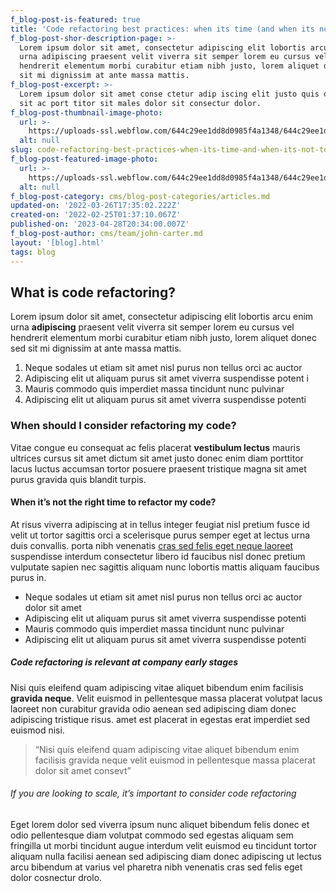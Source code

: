 ```yaml
---
f_blog-post-is-featured: true
title: 'Code refactoring best practices: when its time (and when its not) to do it'
f_blog-post-shor-description-page: >-
  Lorem ipsum dolor sit amet, consectetur adipiscing elit lobortis arcu enim
  urna adipiscing praesent velit viverra sit semper lorem eu cursus vel
  hendrerit elementum morbi curabitur etiam nibh justo, lorem aliquet donec sed
  sit mi dignissim at ante massa mattis.
f_blog-post-excerpt: >-
  Lorem ipsum dolor sit amet conse ctetur adip iscing elit justo quis odio sit
  sit ac port titor sit males dolor sit consectur dolor.
f_blog-post-thumbnail-image-photo:
  url: >-
    https://uploads-ssl.webflow.com/644c29ee1dd8d0985f4a1348/644c29ee1dd8d03cde4a147b_thumbnail-5-blog-dev-template.png
  alt: null
slug: code-refactoring-best-practices-when-its-time-and-when-its-not-to-do-it
f_blog-post-featured-image-photo:
  url: >-
    https://uploads-ssl.webflow.com/644c29ee1dd8d0985f4a1348/644c29ee1dd8d06a9b4a1460_image-5-blog-dev-template.png
  alt: null
f_blog-post-category: cms/blog-post-categories/articles.md
updated-on: '2022-03-26T17:35:02.222Z'
created-on: '2022-02-25T01:37:10.067Z'
published-on: '2023-04-28T20:34:00.007Z'
f_blog-post-author: cms/team/john-carter.md
layout: '[blog].html'
tags: blog
---
```


What is code refactoring?
-------------------------

Lorem ipsum dolor sit amet, consectetur adipiscing elit lobortis arcu enim urna **adipiscing** praesent velit viverra sit semper lorem eu cursus vel hendrerit elementum morbi curabitur etiam nibh justo, lorem aliquet donec sed sit mi dignissim at ante massa mattis.

1.  Neque sodales ut etiam sit amet nisl purus non tellus orci ac auctor
2.  Adipiscing elit ut aliquam purus sit amet viverra suspendisse potent i
3.  Mauris commodo quis imperdiet massa tincidunt nunc pulvinar
4.  Adipiscing elit ut aliquam purus sit amet viverra suspendisse potenti

### When should I consider refactoring my code?

Vitae congue eu consequat ac felis placerat **vestibulum lectus** mauris ultrices cursus sit amet dictum sit amet justo donec enim diam porttitor lacus luctus accumsan tortor posuere praesent tristique magna sit amet purus gravida quis blandit turpis.

#### When it’s not the right time to refactor my code?

At risus viverra adipiscing at in tellus integer feugiat nisl pretium fusce id velit ut tortor sagittis orci a scelerisque purus semper eget at lectus urna duis convallis. porta nibh venenatis [cras sed felis eget neque laoreet](#) suspendisse interdum consectetur libero id faucibus nisl donec pretium vulputate sapien nec sagittis aliquam nunc lobortis mattis aliquam faucibus purus in.

*   Neque sodales ut etiam sit amet nisl purus non tellus orci ac auctor dolor sit amet
*   Adipiscing elit ut aliquam purus sit amet viverra suspendisse potenti
*   Mauris commodo quis imperdiet massa tincidunt nunc pulvinar
*   Adipiscing elit ut aliquam purus sit amet viverra suspendisse potenti

##### Code refactoring is relevant at company early stages

Nisi quis eleifend quam adipiscing vitae aliquet bibendum enim facilisis **gravida neque**. Velit euismod in pellentesque massa placerat volutpat lacus laoreet non curabitur gravida odio aenean sed adipiscing diam donec adipiscing tristique risus. amet est placerat in egestas erat imperdiet sed euismod nisi.

> “Nisi quis eleifend quam adipiscing vitae aliquet bibendum enim facilisis gravida neque velit euismod in pellentesque massa placerat dolor sit amet consevt”

###### If you are looking to scale, it’s important to consider code refactoring

Eget lorem dolor sed viverra ipsum nunc aliquet bibendum felis donec et odio pellentesque diam volutpat commodo sed egestas aliquam sem fringilla ut morbi tincidunt augue interdum velit euismod eu tincidunt tortor aliquam nulla facilisi aenean sed adipiscing diam donec adipiscing ut lectus arcu bibendum at varius vel pharetra nibh venenatis cras sed felis eget dolor cosnectur drolo.
